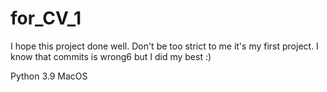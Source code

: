 # for_CV_1

I hope this project done well. Don't be too strict to me it's my first project. I know that commits is wrong6 but I did my best :)

Python 3.9
MacOS
